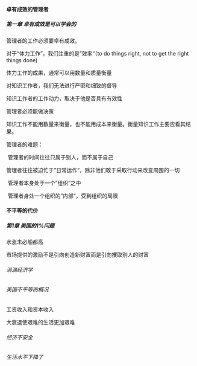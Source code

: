 #### 卓有成效的管理者

##### 第一章 卓有成效是可以学会的

管理者的工作必须要卓有成效。

对于“体力工作”，我们注重的是”效率“（to do things right, not to get the right things done)

体力工作的成果，通常可以用数量和质量衡量

对知识工作者，我们无法进行严密和细致的督导

知识工作者的工作动力，取决于他是否具有有效性

管理者必须能做决策

知识工作不能用数量来衡量，也不能用成本来衡量。衡量知识工作主要应看其结果。

管理者的难题：

​	管理者的时间往往只属于别人，而不属于自己

​	管理者往往被迫忙于”日常运作“，除非他们敢于采取行动来改变周围的一切

​	管理者本身处于一个”组织“之中

​	管理者身处一个组织的”内部“，受到组织的局限

#### 不平等的代价

##### 第1章 美国的1%问题

水涨未必船都高

市场提供的激励不是引向创造新财富而是引向攫取别人的财富

###### 涓滴经济学

###### 美国不平等的概况

工资收入和资本收入

大衰退使艰难的生活更加艰难

###### 经济不安全

###### 生活水平下降了